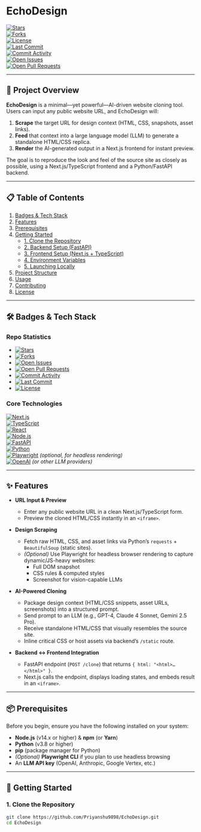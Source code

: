 # EchoDesign

[![Stars](https://img.shields.io/github/stars/Priyanshu9898/EchoDesign?style=social)](https://github.com/Priyanshu9898/EchoDesign/stargazers)  
[![Forks](https://img.shields.io/github/forks/Priyanshu9898/EchoDesign?style=social)](https://github.com/Priyanshu9898/EchoDesign/network/members)  
[![License](https://img.shields.io/github/license/Priyanshu9898/EchoDesign)](https://github.com/Priyanshu9898/EchoDesign/blob/main/LICENSE)  
[![Last Commit](https://img.shields.io/github/last-commit/Priyanshu9898/EchoDesign)](https://github.com/Priyanshu9898/EchoDesign/commits/main)  
[![Commit Activity](https://img.shields.io/github/commit-activity/y/Priyanshu9898/EchoDesign)](https://github.com/Priyanshu9898/EchoDesign/commits/main)  
[![Open Issues](https://img.shields.io/github/issues/Priyanshu9898/EchoDesign)](https://github.com/Priyanshu9898/EchoDesign/issues)  
[![Open Pull Requests](https://img.shields.io/github/issues-pr/Priyanshu9898/EchoDesign)](https://github.com/Priyanshu9898/EchoDesign/pulls)

---

## 🚀 Project Overview

**EchoDesign** is a minimal—yet powerful—AI-driven website cloning tool. Users can input any public website URL, and EchoDesign will:

1. **Scrape** the target URL for design context (HTML, CSS, snapshots, asset links).  
2. **Feed** that context into a large language model (LLM) to generate a standalone HTML/CSS replica.  
3. **Render** the AI-generated output in a Next.js frontend for instant preview.

The goal is to reproduce the look and feel of the source site as closely as possible, using a Next.js/TypeScript frontend and a Python/FastAPI backend.

---

## 📋 Table of Contents

1. [Badges & Tech Stack](#-badges--tech-stack)  
2. [Features](#-features)  
3. [Prerequisites](#-prerequisites)  
4. [Getting Started](#-getting-started)  
   - [1. Clone the Repository](#1-clone-the-repository)  
   - [2. Backend Setup (FastAPI)](#2-backend-setup-fastapi)  
   - [3. Frontend Setup (Next.js + TypeScript)](#3-frontend-setup-nextjs--typescript)  
   - [4. Environment Variables](#4-environment-variables)  
   - [5. Launching Locally](#5-launching-locally)  
5. [Project Structure](#-project-structure)  
6. [Usage](#-usage)  
7. [Contributing](#-contributing)  
8. [License](#-license)

---

## 🛠️ Badges & Tech Stack

### Repo Statistics

- [![Stars](https://img.shields.io/github/stars/Priyanshu9898/EchoDesign?style=social)](https://github.com/Priyanshu9898/EchoDesign/stargazers)  
- [![Forks](https://img.shields.io/github/forks/Priyanshu9898/EchoDesign?style=social)](https://github.com/Priyanshu9898/EchoDesign/network/members)  
- [![Open Issues](https://img.shields.io/github/issues/Priyanshu9898/EchoDesign)](https://github.com/Priyanshu9898/EchoDesign/issues)  
- [![Open Pull Requests](https://img.shields.io/github/issues-pr/Priyanshu9898/EchoDesign)](https://github.com/Priyanshu9898/EchoDesign/pulls)  
- [![Commit Activity](https://img.shields.io/github/commit-activity/y/Priyanshu9898/EchoDesign)](https://github.com/Priyanshu9898/EchoDesign/commits/main)  
- [![Last Commit](https://img.shields.io/github/last-commit/Priyanshu9898/EchoDesign)](https://github.com/Priyanshu9898/EchoDesign/commits/main)  
- [![License](https://img.shields.io/github/license/Priyanshu9898/EchoDesign)](https://github.com/Priyanshu9898/EchoDesign/blob/main/LICENSE)

### Core Technologies

[![Next.js](https://img.shields.io/badge/Next.js-000000?style=flat&logo=next.js&logoColor=white)](https://nextjs.org/)  
[![TypeScript](https://img.shields.io/badge/TypeScript-3178C6?style=flat&logo=typescript&logoColor=white)](https://www.typescriptlang.org/)  
[![React](https://img.shields.io/badge/React-20232A?style=flat&logo=react&logoColor=61DAFB)](https://reactjs.org/)  
[![Node.js](https://img.shields.io/badge/Node.js-339933?style=flat&logo=node.js&logoColor=white)](https://nodejs.org/)  
[![FastAPI](https://img.shields.io/badge/FastAPI-009688?style=flat&logo=fastapi&logoColor=white)](https://fastapi.tiangolo.com/)  
[![Python](https://img.shields.io/badge/Python-3776AB?style=flat&logo=python&logoColor=white)](https://www.python.org/)  
[![Playwright](https://img.shields.io/badge/Playwright-4F516D?style=flat&logo=playwright&logoColor=white)](https://playwright.dev/python/) *(optional, for headless rendering)*  
[![OpenAI](https://img.shields.io/badge/OpenAI-412991?style=flat&logo=openai&logoColor=white)](https://openai.com/) *(or other LLM providers)*  

---

## ✨ Features

- **URL Input & Preview**  
  - Enter any public website URL in a clean Next.js/TypeScript form.  
  - Preview the cloned HTML/CSS instantly in an `<iframe>`.

- **Design Scraping**  
  - Fetch raw HTML, CSS, and asset links via Python’s `requests` + `BeautifulSoup` (static sites).  
  - *(Optional)* Use Playwright for headless browser rendering to capture dynamic/JS-heavy websites:  
    - Full DOM snapshot  
    - CSS rules & computed styles  
    - Screenshot for vision-capable LLMs  

- **AI-Powered Cloning**  
  - Package design context (HTML/CSS snippets, asset URLs, screenshots) into a structured prompt.  
  - Send prompt to an LLM (e.g., GPT-4, Claude 4 Sonnet, Gemini 2.5 Pro).  
  - Receive standalone HTML/CSS that visually resembles the source site.  
  - Inline critical CSS or host assets via backend’s `/static` route.

- **Backend ↔ Frontend Integration**  
  - FastAPI endpoint (`POST /clone`) that returns `{ html: "<html>…</html>" }`.  
  - Next.js calls the endpoint, displays loading states, and embeds result in an `<iframe>`.

---

## 📦 Prerequisites

Before you begin, ensure you have the following installed on your system:

- **Node.js** (v14.x or higher) & **npm** (or **Yarn**)  
- **Python** (v3.8 or higher)  
- **pip** (package manager for Python)  
- *(Optional)* **Playwright CLI** if you plan to use headless browsing  
- An **LLM API key** (OpenAI, Anthropic, Google Vertex, etc.)  

---

## 🏁 Getting Started

### 1. Clone the Repository

```bash
git clone https://github.com/Priyanshu9898/EchoDesign.git
cd EchoDesign
```
